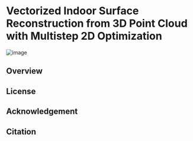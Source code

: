 # Vectorized Indoor Surface Reconstruction from 3D Point Cloud with Multistep 2D Optimization

![image](https://github.com/ShuhanShen/VecIM/blob/main/images/pipeline.PNG)


## Overview

## License

## Acknowledgement

## Citation